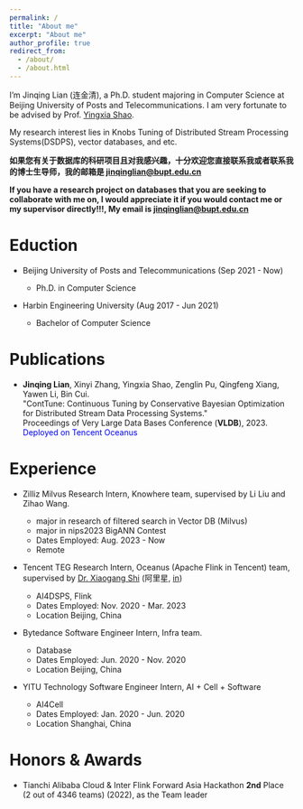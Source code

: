 ```yaml
---
permalink: /
title: "About me"
excerpt: "About me"
author_profile: true
redirect_from: 
  - /about/
  - /about.html
---
```


I’m Jinqing Lian (连金清), a Ph.D. student majoring in Computer Science at Beijing University of Posts and Telecommunications. 
I am very fortunate to be advised by Prof. [Yingxia Shao](https://shaoyx.github.io/). 

My research interest lies in Knobs Tuning of Distributed Stream Processing Systems(DSDPS), vector databases, and etc. 

**如果您有关于数据库的科研项目且对我感兴趣，十分欢迎您直接联系我或者联系我的博士生导师，我的邮箱是 jinqinglian@bupt.edu.cn**

**If you have a research project on databases that you are seeking to collaborate with me on, I would appreciate it if you would contact me or my supervisor directly!!!, My email is jinqinglian@bupt.edu.cn**

Eduction
======
- Beijing University of Posts and Telecommunications (Sep 2021 - Now)
    - Ph.D. in Computer Science

- Harbin Engineering University (Aug 2017 - Jun 2021)
    - Bachelor of Computer Science

Publications
======
- **Jinqing Lian**, Xinyi Zhang, Yingxia Shao, Zenglin Pu, Qingfeng Xiang, Yawen Li, Bin Cui.  
"ContTune: Continuous Tuning by Conservative Bayesian Optimization for Distributed Stream Data Processing Systems."  
Proceedings of Very Large Data Bases Conference (**VLDB**), 2023. <font color=Blue>Deployed on Tencent Oceanus</font>

Experience
======
- Zilliz Milvus Research Intern, Knowhere team, supervised by Li Liu and Zihao Wang.
    - major in research of filtered search in Vector DB (Milvus)
    - major in nips2023 BigANN Contest
    - Dates Employed: Aug. 2023 - Now
    - Remote

- Tencent TEG Research Intern, Oceanus (Apache Flink in Tencent) team, supervised by [Dr. Xiaogang Shi](https://scholar.google.com/citations?user=W_N7_3cAAAAJ&hl=zh-CN&oi=ao) (阿里星, [in](https://www.linkedin.com/in/xiaogang-shi-8467a9a8/?originalSubdomain=cn))
    - AI4DSPS, Flink
    - Dates Employed: Nov. 2020 - Mar. 2023
    - Location Beijing, China

- Bytedance Software Engineer Intern, Infra team.
    - Database
    - Dates Employed: Jun. 2020 - Nov. 2020
    - Location Beijing, China

- YITU Technology Software Engineer Intern, AI + Cell + Software
    - AI4Cell
    - Dates Employed: Jan. 2020 - Jun. 2020
    - Location Shanghai, China

Honors & Awards
======
- Tianchi Alibaba Cloud & Inter Flink Forward Asia Hackathon **2nd** Place (2 out of 4346 teams) (2022), as the Team leader
